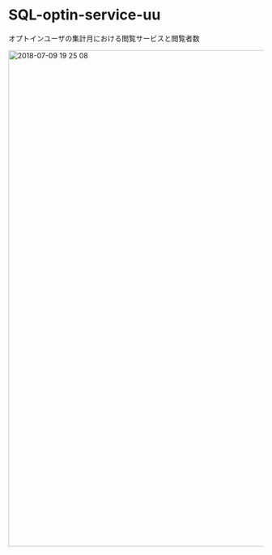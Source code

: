 # SQL-optin-service-uu
オプトインユーザの集計月における閲覧サービスと閲覧者数

<img width="980" alt="2018-07-09 19 25 08" src="https://user-images.githubusercontent.com/28942665/42445346-d6beff04-83ad-11e8-9838-7d22c801f5a1.png">
